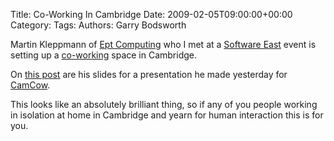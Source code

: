 Title: Co-Working In Cambridge
Date: 2009-02-05T09:00:00+00:00
Category: 
Tags: 
Authors: Garry Bodsworth

Martin Kleppmann of [Ept Computing][1] who I met at a [Software East][2] event is setting up a [co-working][3] space in Cambridge.

On [this post][4] are his slides for a presentation he made yesterday for [CamCow][5].

This looks like an absolutely brilliant thing, so if any of you people working in isolation at home in Cambridge and yearn for human interaction this is for you.

 [1]: http://www.eptcomputing.com/
 [2]: http://www.software-east.co.uk/
 [3]: http://en.wikipedia.org/wiki/Coworking
 [4]: http://www.yes-no-cancel.co.uk/2009/02/05/camcow-cambridge-coworking-update/
 [5]: http://cambridgecoworking.pbwiki.com/
